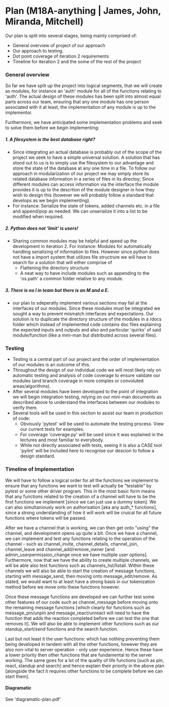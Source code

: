 # Plan (M18A-anything | James, John, Miranda, Mitchell)
Our plan is split into several stages, being mainly comprised of:
* General overview of project of our approach
* Our approach to testing.
* Dot point coverage of iteration 2 requirements
* Timeline for iteration 2 and the some of the rest of the project

### General overview

So far we have split up the project into logical segments, that we will create as modules, for instance an 'auth' module for all of the functions relating to 'auth'. The actual design of these modules has been split into almost equal parts across our team, ensuring that any one module has one person associated with it at least, the implementation of any module is up to the implementor.

Furthermore, we have anticipated some implementation problems and seek to solve them before we begin implementing:

##### 1. A filesystem is the best database right?

* Since integrating an actual database is probably out of the scope of the project we seek to have a simple universal solution. A solution that has stood out to us is to simply use the filesystem to our advantage and store the state of the database at any one time in a file. To follow our approach in modularization of our project we may simply store its related database information in a series of files in its directoy; Since different modules can access information via the interface the module provides it is up to the descrtion of the module designer in how they wish to design this (however we will probably follow a standard that develops as we begin implementing).
* For instance: Serialize the state of tokens, added channels etc. in a file and append/pop as needed. We can unserialize it into a list to be modified when required.

##### 2. Python does not 'limit' is users!

* Sharing common modules may be helpful and speed up the development in iteration 2. For instance: Modules for automatically handling serializing of information to files. However since python does not have a import system that utilizes file structrure we will have to search for a solution that will either comprise of
    * Flattening the directory structure
    * A neat way to have include modules such as appending to the 'os.path' a common folder relative to any module.

##### 3. There is no I in team but there is an M and a E.

* our plan to sdeperatly implement various sections may fail at the interfaces of our modules. Since these modules must be integrated we sought a way to prevent mismatch interfaces and expectations. Our solution is to duplicate the directory structure of the modules in a /docs folder which instead of implemented code contains doc files explaining the expected inputs and outputs and also and particular 'quirks' of said module/function (like a mini-man but distributed across several files).

### Testing

* Testing is a central part of our project and the order of implementation of our modules is an outcome of this.
* Throughout the design of our individual code we will most likely rely on automatic testing and analysis of code coverage to ensure validate our modules (and branch coverage in more complex or convoluted areas/algorithms).
* After several modules have been developed to the point of integration we will begin integration testing, relying on our mini-man documents as described above to understand the interfaces between our modules to verify them.
* Several tools will be used in this section to assist our team in production of code:
    * Obviously 'pytest' will be used to automate the testing process. View our current tests for examples.
    * For coverage 'coverage.py' will be used since it was explained in the lectures and most familiar to everybody.
    * While not directly associated with tests, seeing it is also a CASE tool 'pylint' will be included here to recognise our descion to follow a design standard.

### Timeline of Implementation

We will have to follow a logical order for all the functions we implement to ensure that any functions we want to test will actually be "testable" by pytest or some other driver program. This in the most basic form means that any functions related to the creation of a channel will have to be the first functions we implement [since we can just use a dummy token]. We can also simultaniously work on authorisation [aka any auth_* functions], since a strong understanding of how it will work will be cruical for all future functions where tokens will be passed.

After we have a channel that is working, we can then get onto "using" the channel, and development opens up quite a bit. Once we have a channel, we can implement and test any functions relating to the operation of the channel - such as channel_invite, channel_details, channel_join, channel_leave and channel_add/remove_owner [and admin_userpermission_change once we have multiple user options]. Furthermore, now that we have the ability to create multiple channels, we will be able also test functions such as channels_list/listall. Within these channels we will also be able to start the creation of message functions, starting with message_send, then moving onto message_edit/remove. As stated, we would want to at least have a strong basis in our tokenization method before we move onto these functions however.

Once these message functions are developed we can further test some other features of our code such as channel_message before moving onto the remaining message functions [which clearly for functions such as message_pin/unpin and message_react/unreact will need to have the function that adds the reaction completed before we can test the one that removes it]. We will also be able to implement other functions such as our standup_start/send functions and the search function.

Last but not least it the user functions: which has nothing preventing them being developed in tandem with all the other functions, however they are also non-vital to server operation - only user experience. Hence these have a lower priority then other functions that are fundamental to the server working. The same goes for a lot of the quality of life functions [such as pin, react, standup and search] and hence explain their priority in the above plan [alongside the fact it requires other functions to be complete before we can start them].

#### Diagramatic
See 'diagramatic-plan.pdf'

